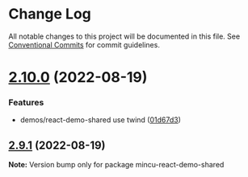 # Change Log

All notable changes to this project will be documented in this file.
See [Conventional Commits](https://conventionalcommits.org) for commit guidelines.

# [2.10.0](https://github.com/ncuhome/mincu/compare/v2.9.1...v2.10.0) (2022-08-19)

### Features

* demos/react-demo-shared use twind ([01d67d3](https://github.com/ncuhome/mincu/commit/01d67d379f29584bf7e8ff6813dfb1bc3289d499))

## [2.9.1](https://github.com/ncuhome/mincu/compare/v2.9.0...v2.9.1) (2022-08-19)

**Note:** Version bump only for package mincu-react-demo-shared
